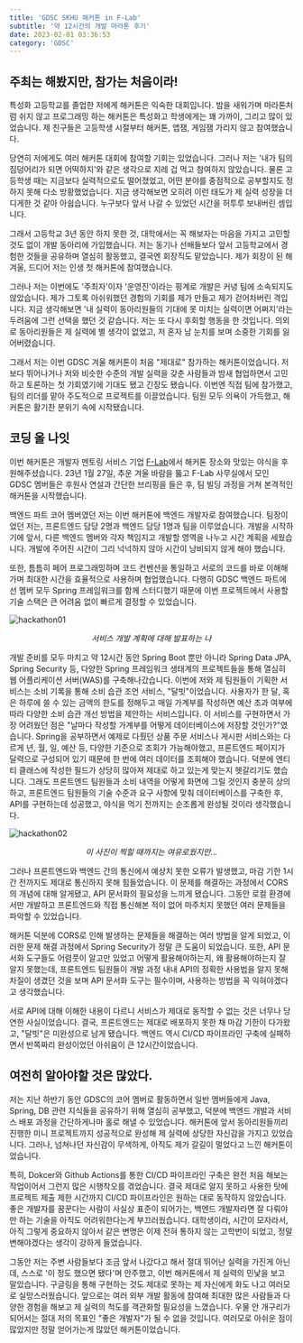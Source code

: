 ```yaml
---
title: 'GDSC SKHU 해커톤 in F-Lab'
subtitle: '약 12시간의 개발 마라톤 후기'
date: 2023-02-01 03:36:53
category: 'GDSC'
---
```


## 주최는 해봤지만, 참가는 처음이라!

특성화 고등학교를 졸업한 저에게 해커톤은 익숙한 대회입니다. 밤을 새워가며 마라톤처럼 쉬지 않고 프로그래밍 하는 해커톤은 특성화고 학생에게는 꽤 가까이, 그리고 많이 있었습니다. 제 친구들은 고등학생 시절부터 해커톤, 앱잼, 게임잼 가리지 않고 참여했습니다.

당연히 저에게도 여러 해커톤 대회에 참여할 기회는 있었습니다. 그러나 저는 '내가 팀의 짐덩어리가 되면 어떡하지'와 같은 생각으로 지레 겁 먹고 참여하지 않았습니다. 물론 고등학생 때는 지금보다 실력적으로도 떨어졌었고, 어떤 분야를 중점적으로 공부할지도 정하지 못해 다소 방황했었습니다. 지금 생각해보면 오히려 이런 태도가 제 실력 성장을 더디게한 것 같아 아쉽습니다. 누구보다 앞서 나갈 수 있었던 시간을 허투루 보내버린 셈입니다.

그래서 고등학교 3년 동안 하지 못한 것, 대학에서는 꼭 해보자는 마음을 가지고 고민할 것도 없이 개발 동아리에 가입했습니다. 저는 동기나 선배들보다 앞서 고등학교에서 경험한 것들을 공유하며 열심히 활동했고, 결국엔 회장직도 맡았습니다. 제가 회장이 된 해 겨울, 드디어 저는 인생 첫 해커톤에 참여했습니다.

그러나 저는 이번에도 '주최자'이자 '운영진'이라는 핑계로 개발은 커녕 팀에 소속되지도 않았습니다. 제가 그토록 아쉬워했던 경험의 기회를 제가 만들고 제가 걷어차버린 격입니다. 지금 생각해보면 '내 실력이 동아리원들의 기대에 못 미치는 실력이면 어쩌지'라는 두려움에 그런 선택을 했던 것 같습니다. 저는 또 다시 후회할 행동을 한 것입니다. 의외로 동아리원들은 제 실력에 별 생각이 없었고, 저 혼자 남 눈치를 보며 소중한 기회를 잃어버렸습니다.

그래서 저는 이번 GDSC 겨울 해커톤이 처음 "제대로" 참가하는 해커톤이었습니다. 저보다 뛰어나거나 저와 비슷한 수준의 개발 실력을 갖춘 사람들과 밤새 협업하면서 고민하고 토론하는 첫 기회였기에 기대도 됐고 긴장도 됐습니다. 이번엔 직접 팀에 참가했고, 팀의 리더를 맡아 주도적으로 프로젝트를 이끌었습니다. 팀원 모두 의욕이 가득했고, 해커톤은 활기찬 분위기 속에 시작됐습니다.

## 코딩 올 나잇

이번 해커톤은 개발자 멘토링 서비스 기업 [F-Lab](https://f-lab.kr/?utm_source=gdn&utm_medium=sa&utm_campaign=mentee&utm_content=mentoring&utm_term=&gad=1&gclid=CjwKCAjwjMiiBhA4EiwAZe6jQzLzQwsWxl_JmBl6eD_elDyRf7yHzubwZqbkEw3C8ioFkobBFwHXsBoCIEsQAvD_BwE)에서 해커톤 장소와 맛있는 야식을 후원해주셨습니다. 23년 1월 27일, 추운 겨울 바람을 뚫고 F-Lab 사무실에서 모인 GDSC 멤버들은 후원사 연설과 간단한 브리핑을 들은 후, 팀 빌딩 과정을 거쳐 본격적인 해커톤을 시작했습니다.

백엔드 파트 코어 멤버였던 저는 이번 해커톤에 백엔드 개발자로 참여했습니다. 팀장이었던 저는, 프론트엔드 담당 2명과 백엔드 담당 1명과 팀을 이루었습니다. 개발을 시작하기에 앞서, 다른 백엔드 멤버와 각자 책임지고 개발할 영역을 나누고 시간 계획을 세웠습니다. 개발에 주어진 시간이 그리 넉넉하지 않아 시간이 낭비되지 않게 해야 했습니다.

또한, 틈틈히 페어 프로그래밍하며 코드 컨벤션을 통일하고 서로의 코드를 바로 이해해가며 최대한 시간을 효율적으로 사용하며 협업했습니다. 다행히 GDSC 백엔드 파트에선 멤버 모두 Spring 프레임워크를 함께 스터디했기 때문에 이번 프로젝트에서 사용할 기술 스택은 큰 어려움 없이 빠르게 결정할 수 있었습니다.

![hackathon01](https://github.com/hangillee/kotlin-practice/assets/14046092/72afd62f-6e3b-4b25-b82a-ad5c67771c78)

<div align="center"><I>서비스 개발 계획에 대해 발표하는 나</I></div>

개발 준비를 모두 마치고 약 12시간 동안 Spring Boot 뿐만 아니라 Spring Data JPA, Spring Security 등, 다양한 Spring 프레임워크 생태계의 프로젝트들을 통해 열심히 웹 어플리케이션 서버(WAS)를 구축해나갔습니다. 이번에 저와 제 팀원들이 기획한 서비스는 소비 기록을 통해 소비 습관 조언 서비스, "달빗"이었습니다. 사용자가 한 달, 혹은 하루에 쓸 수 있는 금액의 한도를 정해두고 매일 가계부를 작성하면 예산 초과 여부에 따라 다양한 소비 습관 개선 방법을 제안하는 서비스입니다. 이 서비스를 구현하면서 가장 어려웠던 점은 "날마다 작성할 가계부를 어떻게 데이터베이스에 저장할 것인가?"였습니다. Spring을 공부하면서 예제로 다뤘던 상품 주문 서비스나 게시판 서비스와는 다르게 년, 월, 일, 예산 등, 다양한 기준으로 조회가 가능해야했고, 프론트엔드 페이지가 달력으로 구성되어 있기 때문에 한 번에 여러 데이터를 조회해야 했습니다. 덕분에 엔티티 클래스에 작성한 필드가 상당히 많아져 제대로 하고 있는게 맞는지 헷갈리기도 했습니다. 그래도 프론트엔드 팀원들과 소비 내역을 어떻게 화면에 그릴 것인지 충분히 상의하고, 프론트엔드 팀원들의 기술 수준과 요구 사항에 맞춰 데이터베이스를 구축한 후, API를 구현하는데 성공했고, 야식을 먹기 전까지는 순조롭게 완성될 것이라 생각했습니다.

![hackathon02](https://github.com/hangillee/kotlin-practice/assets/14046092/5f95bb29-3d0a-46eb-a9ba-b651aecb3af0)

<div align="center"><I>이 사진이 찍힐 때까지는 여유로웠지만...</I></div>

그러나 프론트엔드와 백엔드 간의 통신에서 예상치 못한 오류가 발생했고, 마감 기한 1시간 전까지도 제대로 통신하지 못해 힘들었습니다. 이 문제를 해결하는 과정에서 CORS의 개념에 대해 알게됐고, API 문서화의 필요성을 느끼게 됐습니다. 그동안 로컬 환경에서만 개발하고 프론트엔드와 직접 통신해본 적이 없어 마주치지 못했던 여러 문제들을 파악할 수 있었습니다.

해커톤 덕분에 CORS로 인해 발생하는 문제들을 해결하는 여러 방법을 알게 되었고, 이러한 문제 해결 과정에서 Spring Security가 정말 큰 도움이 되었습니다. 또한, API 문서화 도구들도 어렴풋이 알고만 있었고 어떻게 활용해야하는지, 왜 활용해야하는지 잘 알지 못했는데, 프론트엔드 팀원들이 개발 과정 내내 API의 정확한 사용법을 알지 못해 차질이 생겼던 것을 보며 API 문서화 도구는 필수이며, 사용하는 방법을 꼭 익혀야겠다고 생각했습니다.

서로 API에 대해 이해한 내용이 다르니 서비스가 제대로 동작할 수 없는 것은 너무나 당연한 사실이었습니다. 결국, 프론트엔드는 제대로 배포하지 못한 채 마감 기한이 다가왔고, "달빗"은 미완성으로 남게 됐습니다. 백엔드 역시 CI/CD 파이프라인 구축에 실패하면서 반쪽짜리 완성이었던 아쉬움이 큰 12시간이었습니다.

## 여전히 알아야할 것은 많았다.

저는 지난 하반기 동안 GDSC의 코어 멤버로 활동하면서 일반 멤버들에게 Java, Spring, DB 관련 지식들을 공유하기 위해 열심히 공부했고, 덕분에 백엔드 개발과 서비스 배포 과정을 간단하게나마 홀로 해낼 수 있었습니다. 해커톤에 앞서 동아리원들끼리 진행한 미니 프로젝트까지 성공적으로 완성해 제 실력에 상당한 자신감을 가지고 있었습니다. 그러나, 넘쳐나던 자신감이 무색하게, 아직도 제가 갈길이 멀었다고 느낀 해커톤이었습니다.

특히, Dokcer와 Github Actions를 통한 CI/CD 파이프라인 구축은 완전 처음 해보는 작업이어서 그런지 많은 시행착오를 겪었습니다. 결국 제대로 알지 못하고 사용한 탓에 프로젝트 제출 제한 시간까지 CI/CD 파이프라인은 원하는 대로 동작하지 않았습니다. 좋은 개발자를 꿈꾼다는 사람이 사실상 표준이 되어가는, 백엔드 개발자라면 잘 다뤄야만 하는 기술을 아직도 어려워한다는게 부끄러웠습니다. 대학생이라, 시간이 모자라서, 아직 그렇게 중요하지 않아서 같은 변명은 이제 전혀 통하지 않는 고학번이 되었고, 정말 변해야겠다는 생각이 강하게 들었습니다.

그동안 저는 주변 사람들보다 조금 앞서 나갔다고 해서 절대 뛰어난 실력을 가진게 아닌데, 스스로 '이 정도 했으면 됐다'며 안주했고, 이번 해커톤에서 제 실력의 민낯을 보고 말았습니다. 구글링을 통해 구현하는 것도 제대로 못하는 제 자신에게 화도 나고 여러모로 실망스러웠습니다. 앞으로는 여러 외부 개발 활동에 참여해 최대한 많은 사람들과 다양한 경험을 해보고 제 실력의 척도를 객관화할 필요성을 느꼈습니다. 우물 안 개구리가 되어서는 절대 저의 목표인 "좋은 개발자"가 될 수 없을 것입니다. 여러모로 아쉬운 점이 많았지만 정말 얻어가는게 많았던 해커톤이었습니다.

